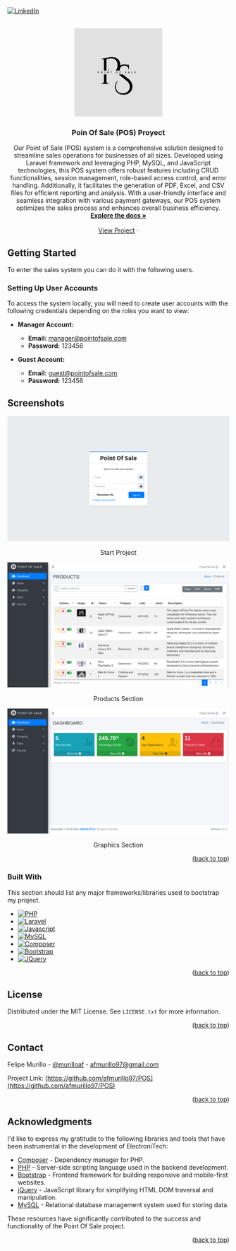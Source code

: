 <!-- Improved compatibility of back to top link: See: https://github.com/othneildrew/Best-README-Template/pull/73 -->
<a name="readme-top"></a>
<!--
*** Thanks for checking out the Best-README-Template. If you have a suggestion
*** that would make this better, please fork the repo and create a pull request
*** or simply open an issue with the tag "enhancement".
*** Don't forget to give the project a star!
*** Thanks again! Now go create something AMAZING! :D
-->



<!-- PROJECT SHIELDS -->
<!--
*** I'm using markdown "reference style" links for readability.
*** Reference links are enclosed in brackets [ ] instead of parentheses ( ).
*** See the bottom of this document for the declaration of the reference variables
*** for contributors-url, forks-url, etc. This is an optional, concise syntax you may use.
*** https://www.markdownguide.org/basic-syntax/#reference-style-links
-->
[![LinkedIn][linkedin-shield]][linkedin-url]



<!-- PROJECT LOGO -->
<br />
<div align="center">
  <a href="https://www.pos-demo.online" target="_blank">
    <img src="public/screenshots/logo-point-of-sale-white.png" alt="Logo" width="200" height="200">
  </a>

  <h3 align="center">Poin Of Sale (POS) Proyect</h3>

  <p align="center">
    Our Point of Sale (POS) system is a comprehensive solution designed to streamline sales operations for businesses of all sizes. Developed using Laravel framework and leveraging PHP, MySQL, and JavaScript technologies, this POS system offers robust features including CRUD functionalities, session management, role-based access control, and error handling. Additionally, it facilitates the generation of PDF, Excel, and CSV files for efficient reporting and analysis. With a user-friendly interface and seamless integration with various payment gateways, our POS system optimizes the sales process and enhances overall business efficiency.
    <br />
    <a href="https://github.com/afmurillo97/POS"><strong>Explore the docs »</strong></a>
    <br />
    <br />
    <a href="https://www.pos-demo.online" target="_blank">View Project</a>
    ·
  </p>
</div>

<!-- GETTING STARTED -->
## Getting Started

To enter the sales system you can do it with the following users.

### Setting Up User Accounts

To access the system locally, you will need to create user accounts with the following credentials depending on the roles you want to view:

* **Manager Account:**
  - **Email:** manager@pointofsale.com
  - **Password:** 123456

* **Guest Account:**
  - **Email:** guest@pointofsale.com
  - **Password:** 123456

<!-- SCREENSHOTS -->
## Screenshots

<div align="center">
  <img src="public/screenshots/Screenshot_1.png" alt="Start Project" width="600">
  <p>Start Project</p>
  
  <img src="public/screenshots/Screenshot_3.png" alt="Articles Section" width="600">
  <p>Products Section</p>
  
  <img src="public/screenshots/Screenshot_2.png" alt="Graphics Section" width="600">
  <p>Graphics Section</p>
</div>

<p align="right">(<a href="#readme-top">back to top</a>)</p>

### Built With

This section should list any major frameworks/libraries used to bootstrap my project.

* [![PHP][PHP.dev]][PHP-url]
* [![Laravel][Laravel.com]][Laravel-url]
* [![Javascript][Javascript.dev]][Javascript-url]
* [![MySQL][MySQL.com]][MySQL-url]
* [![Composer][Composer.dev]][Composer-url]
* [![Bootstrap][Bootstrap.com]][Bootstrap-url]
* [![JQuery][JQuery.com]][JQuery-url]

<p align="right">(<a href="#readme-top">back to top</a>)</p>

<!-- LICENSE -->
<!-- LICENSE -->
## License

Distributed under the MIT License. See `LICENSE.txt` for more information.

<p align="right">(<a href="#readme-top">back to top</a>)</p>

<!-- CONTACT -->
## Contact

Felipe Murillo - [@murilloaf](https://twitter.com/murilloaf) - afmurillo97@gmail.com

Project Link: [https://github.com/afmurillo97/POS](https://github.com/afmurillo97/POS)

<p align="right">(<a href="#readme-top">back to top</a>)</p>



<!-- ACKNOWLEDGMENTS -->
## Acknowledgments

I'd like to express my gratitude to the following libraries and tools that have been instrumental in the development of ElectroniTech:

* [Composer](https://getcomposer.org) - Dependency manager for PHP.
* [PHP](https://www.php.net) - Server-side scripting language used in the backend development.
* [Bootstrap](https://getbootstrap.com) - Frontend framework for building responsive and mobile-first websites.
* [jQuery](https://jquery.com) - JavaScript library for simplifying HTML DOM traversal and manipulation.
* [MySQL](https://www.mysql.com) - Relational database management system used for storing data.

These resources have significantly contributed to the success and functionality of the Point Of Sale project.


<p align="right">(<a href="#readme-top">back to top</a>)</p>



<!-- MARKDOWN LINKS & IMAGES -->
<!-- https://www.markdownguide.org/basic-syntax/#reference-style-links -->
[contributors-shield]: https://img.shields.io/github/contributors/othneildrew/Best-README-Template.svg?style=for-the-badge
[contributors-url]: https://github.com/othneildrew/Best-README-Template/graphs/contributors
[forks-shield]: https://img.shields.io/github/forks/othneildrew/Best-README-Template.svg?style=for-the-badge
[forks-url]: https://github.com/othneildrew/Best-README-Template/network/members
[stars-shield]: https://img.shields.io/github/stars/othneildrew/Best-README-Template.svg?style=for-the-badge
[stars-url]: https://github.com/othneildrew/Best-README-Template/stargazers
[issues-shield]: https://img.shields.io/github/issues/othneildrew/Best-README-Template.svg?style=for-the-badge
[issues-url]: https://github.com/othneildrew/Best-README-Template/issues
[license-shield]: https://img.shields.io/github/license/othneildrew/Best-README-Template.svg?style=for-the-badge
[license-url]: https://github.com/othneildrew/Best-README-Template/blob/master/LICENSE.txt
[linkedin-shield]: https://img.shields.io/badge/-LinkedIn-black.svg?style=for-the-badge&logo=linkedin&colorB=555
[linkedin-url]: https://www.linkedin.com/in/felipe-murillov/
[product-screenshot]: images/screenshot.png
[Next.js]: https://img.shields.io/badge/next.js-000000?style=for-the-badge&logo=nextdotjs&logoColor=white
[Next-url]: https://nextjs.org/
[React.js]: https://img.shields.io/badge/React-20232A?style=for-the-badge&logo=react&logoColor=61DAFB
[React-url]: https://reactjs.org/
[Vue.js]: https://img.shields.io/badge/Vue.js-35495E?style=for-the-badge&logo=vuedotjs&logoColor=4FC08D
[Vue-url]: https://vuejs.org/
[Angular.io]: https://img.shields.io/badge/Angular-DD0031?style=for-the-badge&logo=angular&logoColor=white
[Angular-url]: https://angular.io/
[Svelte.dev]: https://img.shields.io/badge/Svelte-4A4A55?style=for-the-badge&logo=svelte&logoColor=FF3E00
[Svelte-url]: https://svelte.dev/
[PHP.dev]: https://img.shields.io/badge/php-url?style=for-the-badge&logo=php&logoColor=%23FFFFFF&labelColor=%23777BB4&color=%23777BB4
[PHP-url]: https://php.net/
[Composer.dev]: https://img.shields.io/badge/composer-url?style=for-the-badge&logo=composer&logoColor=%23FFFFFF&labelColor=%23885630&color=%23885630
[Composer-url]: https://getcomposer.org
[Javascript.dev]: https://img.shields.io/badge/javascript-url?style=for-the-badge&logo=javascript&logoColor=%23FFFFFF&labelColor=%23F7DF1E&color=%23F7DF1E
[Javascript-url]: https://javascript.com
[Laravel.com]: https://img.shields.io/badge/Laravel-FF2D20?style=for-the-badge&logo=laravel&logoColor=white
[Laravel-url]: https://laravel.com
[Bootstrap.com]: https://img.shields.io/badge/Bootstrap-563D7C?style=for-the-badge&logo=bootstrap&logoColor=white
[Bootstrap-url]: https://getbootstrap.com
[JQuery.com]: https://img.shields.io/badge/jQuery-0769AD?style=for-the-badge&logo=jquery&logoColor=white
[JQuery-url]: https://jquery.com
[MySQL.com]: https://img.shields.io/badge/mysql-url?style=for-the-badge&logo=mysql&logoColor=%23FFFFFF&labelColor=%234479A1&color=%234479A1
[MySQL-url]: https://mysql.com 
